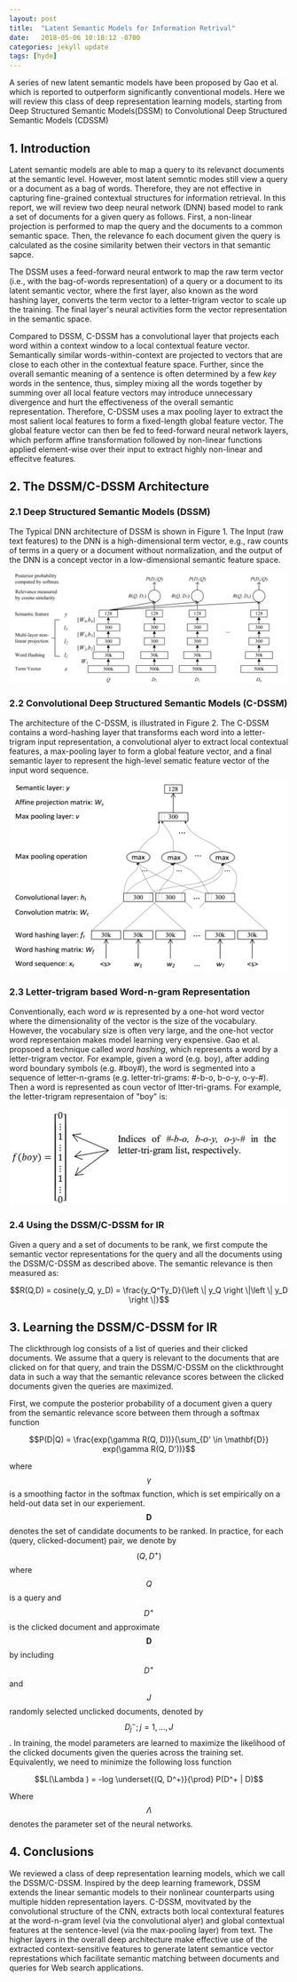 ```yaml
---
layout: post
title:  "Latent Semantic Models for Information Retrival"
date:   2018-05-06 10:18:12 -0700
categories: jekyll update
tags: [hyde]
---
```


A series of new latent semantic models have been proposed by Gao et al. which is reported to outperform significantly conventional models. Here we will review this class of deep representation learning models, starting from Deep Structured Semantic Models(DSSM) to Convolutional Deep Structured Semantic Models (CDSSM)


## 1. Introduction

Latent semantic models are able to map a query to its relevanct documents at the semantic level. However, most latent semntic modes still view a query or a document as a bag of words. Therefore, they are not effective in capturing fine-grained contextual structures for information retrieval. In this report, we will review two deep neural network (DNN) based model to rank a set of documents for a given query as follows. First, a non-linear projection is performed to map the query and the documents to a common semantic space. Then, the relevance fo each document given the query is calculated as the cosine similarity betwen their vectors in that semantic sapce. 

The DSSM uses a feed-forward neural entwork to map the raw term vector (i.e., with the bag-of-words representation) of a query or a document to its latent semantic vector, where the first layer, also known as the word hashing layer, converts the term vector to a letter-trigram vector to scale up the training. The final layer's neural activities form the vector representation in the semantic space.

Compared to DSSM, C-DSSM has a convolutional layer that projects each word within a context window to a local contextual feature vector. Semantically similar words-within-context are projected to vectors that are close to each other in the contextual feature space. Further, since the overall semantic meaning of a sentence is often determined by a few *key* words in the sentence, thus, simpley mixing all the words together by summing over all local feature vectors may introduce unnecessary divergence and hurt the effectiveness of the overall semantic representation. Therefore, C-DSSM uses a max pooling layer to extract the most salient local features to form a fixed-length global feature vector. The global feature vector can then be fed to feed-forward neural network layers, which perform affine transformation followed by non-linear functions applied element-wise over their input to extract highly non-linear and effecitve features.



## 2. The DSSM/C-DSSM Architecture

### 2.1 Deep Structured Semantic Models (DSSM)

The Typical DNN architecture of DSSM is shown in Figure 1. The Input (raw text features) to the DNN is a high-dimensional term vector, e.g., raw counts of terms in a query or a document without normalization, and the output of the DNN is a concept vector in a low-dimensional semantic feature space.

![image-title-here](/assets/DSSM.png)


### 2.2 Convolutional Deep Structured Semantic Models (C-DSSM)
The architecture of the C-DSSM, is illustrated in Figure 2. The C-DSSM contains a word-hashing layer that transforms each word into a letter-trigram input representation, a convolutional alyer to extract local contextual features, a max-pooling layer to form a global feature vector, and a final semantic layer to represent the high-level sematic feature vector of the input word sequence.

![image-title-here](/assets/CDSSM.png)


### 2.3 Letter-trigram based Word-n-gram Representation
Conventionally, each word *w* is represented by a one-hot word vector where the dimensionality of the vector is the size of the vocabulary. However, the vocabulary size is often very large, and the one-hot vector word representaion makes model learning very expensive. Gao et al. propsoed a technique called *word hashing*, which represents a word by a letter-trigram vector. For example, given a word (e.g. boy), after adding word boundary symbols (e.g. #boy#), the word is segmented into a sequence of letter-n-grams (e.g. letter-tri-grams: #-b-o, b-o-y, o-y-#). Then a word is represented as coun vector of ltter-tri-grams. For example, the letter-trigram representaion of "boy" is:

![image-title-here](/assets/WordHashing.png)


### 2.4 Using the DSSM/C-DSSM for IR
Given a query and a set of documents to be rank, we first compute the semantic vector representations for the query and all the documents using the DSSM/C-DSSM as described above. The semantic relevance is then measured as:

$$R(Q,D) = cosine(y_Q, y_D) = \frac{y_Q^Ty_D}{\left \| y_Q \right \|\left \| y_D \right \|}$$



## 3. Learning the DSSM/C-DSSM for IR
The clickthrough log consists of a list of queries and their clicked documents. We assume that a query is relevant to the documents that are clicked on for that query, and train the DSSM/C-DSSM on the clickthrought data in such a way that the semantic relevance scores between the clicked documents given the queries are maximized.

First, we compute the posterior probability of a document given a query from the semantic relevance score between them through a softmax function

$$P(D|Q) = \frac{exp(\gamma R(Q, D))}{\sum_{D' \in \mathbf{D}} exp(\gamma R(Q, D'))}$$

where $$\gamma$$ is a smoothing factor in the softmax function, which is set empirically on a held-out data set in our experiement. $$\mathbf{D}$$ denotes the set of candidate documents to be ranked. In practice, for each (query, clicked-document) pair, we denote by $$(Q, D^+)$$ where $$Q$$ is a query and $$D^+$$ is the clicked document and approximate $$\mathbf{D}$$ by including $$D^+$$ and $$J$$ randomly selected unclicked documents, denoted by $${D_j^-; j = 1, ..., J}$$.
In training, the model parameters are learned to maximize the likelihood of the clicked documents given the queries across the training set. Equivalently, we need to minimize the following loss function 

$$L(\Lambda ) = -log \underset{(Q, D^+)}{\prod} P(D^+ | D)$$

Where $$\Lambda$$ denotes the parameter set of the neural networks.



## 4. Conclusions
We reviewed a class of deep representation learning models, which we call the DSSM/C-DSSM. Inspired by the deep learning framework, DSSM extends the linear semantic models to their nonlinear counterparts using multiple hidden representation layers. C-DSSM, movitvated by the convolutional structure of the CNN, extracts both local contextural features at the word-n-gram level (via the convolutional alyer) and global contextual features at the sentence-level (via the max-pooling layer) from text. The higher layers in the overall deep architecture make effective use of the extracted context-sensitive features to generate latent semantice vector represtations which facilitate semantic matching between documents and queries for Web search applications.